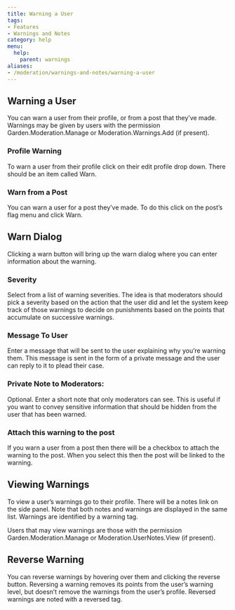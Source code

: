 ```yaml
---
title: Warning a User
tags:
- Features
- Warnings and Notes
category: help
menu:
  help:
    parent: warnings
aliases:
- /moderation/warnings-and-notes/warning-a-user
---
```

## Warning a User

You can warn a user from their profile, or from a post that they’ve made. Warnings may be given by users with the permission Garden.Moderation.Manage or Moderation.Warnings.Add (if present).

### Profile Warning

To warn a user from their profile click on their edit profile drop down. There should be an item called Warn.

### Warn from a Post

You can warn a user for a post they’ve made. To do this click on the post’s flag menu and click Warn.

## Warn Dialog

Clicking a warn button will bring up the warn dialog where you can enter information about the warning.

### Severity

Select from a list of warning severities. The idea is that moderators should pick a severity based on the action that the user did and let the system keep track of those warnings to decide on punishments based on the points that accumulate on successive warnings.

### Message To User

Enter a message that will be sent to the user explaining why you’re warning them. This message is sent in the form of a private message and the user can reply to it to plead their case.

### Private Note to Moderators:

Optional. Enter a short note that only moderators can see. This is useful if you want to convey sensitive information that should be hidden from the user that has been warned.

### Attach this warning to the post

If you warn a user from a post then there will be a checkbox to attach the warning to the post. When you select this then the post will be linked to the warning.

## Viewing Warnings

To view a user’s warnings go to their profile. There will be a notes link on the side panel. Note that both notes and warnings are displayed in the same list. Warnings are identified by a warning tag.

Users that may view warnings are those with the permission Garden.Moderation.Manage or Moderation.UserNotes.View (if present).

## Reverse Warning

You can reverse warnings by hovering over them and clicking the reverse button. Reversing a warning removes its points from the user’s warning level, but doesn’t remove the warnings from the user’s profile. Reversed warnings are noted with a reversed tag.
